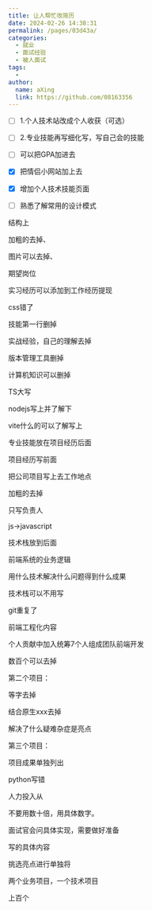```yaml
---
title: 让人帮忙改简历
date: 2024-02-26 14:38:31
permalink: /pages/03d43a/
categories:
  - 就业
  - 面试经验
  - 被人面试
tags:
  - 
author: 
  name: aXing
  link: https://github.com/08163356
---
```


- [ ] 1.个人技术站改成个人收获（可选）
- [ ] 2.专业技能再写细化写，写自己会的技能
- [ ] 可以把GPA加进去
- [x] 把情侣小网站加上去
- [x] 增加个人技术技能页面
- [ ] 熟悉了解常用的设计模式



结构上

加粗的去掉、

图片可以去掉、

期望岗位

实习经历可以添加到工作经历提现

css错了

技能第一行删掉

实战经验，自己的理解去掉

版本管理工具删掉

计算机知识可以删掉

TS大写

nodejs写上并了解下

vite什么的可以了解写上

专业技能放在项目经历后面

项目经历写前面

把公司项目写上去工作地点

加粗的去掉

只写负责人

js->javascript

技术栈放到后面

前端系统的业务逻辑

用什么技术解决什么问题得到什么成果

技术栈可以不用写

git重复了

前端工程化内容

个人贡献中加入统筹7个人组成团队前端开发

数百个可以去掉



第二个项目：

等字去掉

结合原生xxx去掉

解决了什么疑难杂症是亮点



第三个项目：

项目成果单独列出

python写错

人力投入从

不要用数十倍，用具体数字。

面试官会问具体实现，需要做好准备

写的具体内容

挑选亮点进行单独将

两个业务项目，一个技术项目



上百个